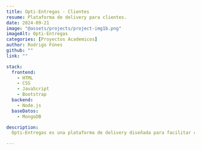 ```yaml
---
title: Opti-Entregas - Clientes
resume: Plataforma de delivery para clientes.
date: 2024-09-21
image: "@assets/projects/project-img1b.png"
imageAlt: Opti-Entregas
categories: [Proyectos Academicos]
author: Rodrigo Fúnes
github: ""
link: ""

stack:
  frontend:
    - HTML
    - CSS
    - JavaScript
    - Bootstrap
  backend:
    - Node.js
  baseDatos:
    - MongoDB

description:
  Opti-Entregas es una plataforma de delivery diseñada para facilitar compras en múltiples categorías, como Café & Panadería, Farmacias, Mascotas, Restaurantes y Tecnología. Los usuarios registrados pueden explorar negocios, seleccionar productos y definir cantidades con total facilidad. La experiencia de compra se completa con opciones flexibles de pago y selección de dirección de envío, garantizando un servicio cómodo y eficiente.

---
```

